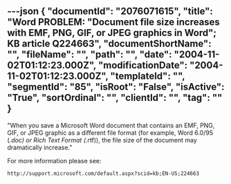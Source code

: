 ---json
{
  "documentId": "2076071615",
  "title": "Word PROBLEM: &quot;Document file size increases with EMF, PNG, GIF, or JPEG graphics in Word&quot;; KB article Q224663",
  "documentShortName": "",
  "fileName": "",
  "path": "",
  "date": "2004-11-02T01:12:23.000Z",
  "modificationDate": "2004-11-02T01:12:23.000Z",
  "templateId": "",
  "segmentId": "85",
  "isRoot": "False",
  "isActive": "True",
  "sortOrdinal": "",
  "clientId": "",
  "tag": ""
}
---

&quot;When you save a Microsoft Word document that contains an EMF, PNG, GIF, or JPEG graphic as a different file format (for example, Word 6.0/95 (*.doc) or Rich Text Format (*.rtf)), the file size of the document may dramatically increase.&quot;

For more information please see:

    http://support.microsoft.com/default.aspx?scid=kb;EN-US;224663
